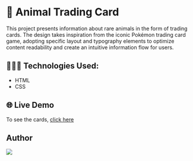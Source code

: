 <!--Level 1-->
# 🐙 Animal Trading Card
 This project presents information about rare animals in the form of trading cards. 
 The design takes inspiration from the iconic Pokémon trading card game, adopting specific layout and typography elements to optimize content readability and create an intuitive information flow for users.

  <!--Level 2-->
 ## 👩🏾‍💻 Technologies Used:
 * HTML
 * CSS

<!--Level 3-->
## 🌐 Live Demo
To see the cards, [click here](https://takeciabright.github.io/Animal-Trading-Card/)

<!--Level 4-->
## Author
<a href="https://github.com/takeciabright/Project-Blog/graphs/contributors">
  <img src="https://contrib.rocks/image?repo=takeciabright/Project-Blog" />
</a>
